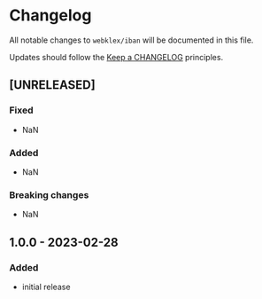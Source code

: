 # Changelog

All notable changes to `webklex/iban` will be documented in this file.

Updates should follow the [Keep a CHANGELOG](http://keepachangelog.com/) principles.

## [UNRELEASED]
### Fixed
- NaN

### Added
- NaN

### Breaking changes
- NaN

## 1.0.0 - 2023-02-28
### Added
- initial release
